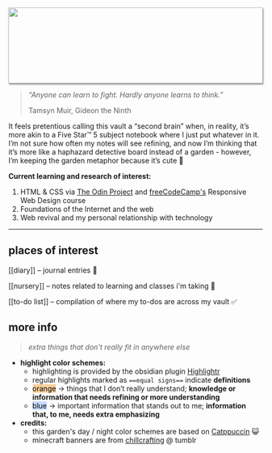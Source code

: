 <img style="height: 150px; width: 100%; object-fit: cover; box-shadow: 1px 2px 3px rgba(0,0,0,.5);" src="https://media.discordapp.net/attachments/587845669562220592/1000695070875463730/Tumblr_l_118815257339206.gif">

> *“Anyone can learn to fight. Hardly anyone learns to think.”*
>
> Tamsyn Muir, Gideon the Ninth

It feels pretentious calling this vault a “second  brain” when, in reality, it’s more akin to a Five Star™ 5 subject notebook where I just put whatever in it. I’m not sure how often my notes will see refining, and now I’m thinking that it’s more like a haphazard detective board instead of a garden - however, I’m keeping the garden metaphor because it’s cute 💖

**Current learning and research of interest:**
1. HTML & CSS via [The Odin Project](https://www.theodinproject.com/dashboard) and [freeCodeCamp's](https://www.freecodecamp.org/learn/2022/responsive-web-design/) Responsive Web Design course
2. Foundations of the Internet and the web
3. Web revival and my personal relationship with technology

---

## places of interest

[[diary]] – journal entries 💌

[[nursery]] – notes related to learning and classes i'm taking 🌱

[[to-do list]] – compilation of where my to-dos are across my vault ✅
## more info
> *extra things that don't really fit in anywhere else*

- **highlight color schemes:**
	- highlighting is provided by the obsidian plugin [Highlightr](https://github.com/chetachiezikeuzor/Highlightr-Plugin)
	- regular highlights marked as ```==equal signs==``` indicate **definitions**
	- <mark style="background: #FFB86CA6;">orange</mark> → things that I don’t really understand; **knowledge or information that needs refining or more understanding**
	- <mark style="background: #ADCCFFA6;">blue</mark> → important information that stands out to me; **information that, to me, needs extra emphasizing**
- **credits:**
	- this garden's day / night color schemes are based on [Catppuccin](https://github.com/catppuccin/catppuccin) 😺
	- minecraft banners are from [chillcrafting](https://chillcrafting.tumblr.com/) @ tumblr